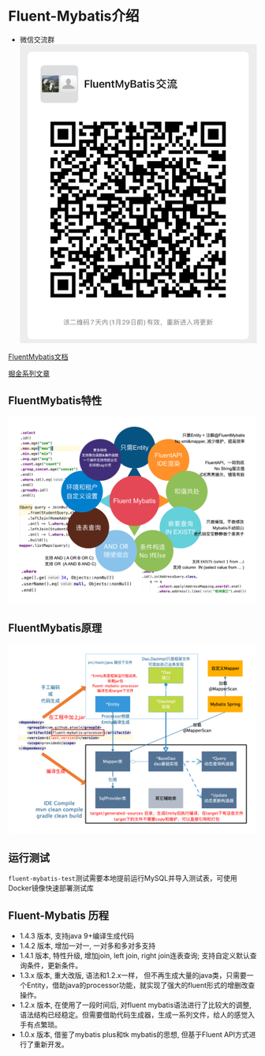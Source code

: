 # Fluent-Mybatis介绍
- 微信交流群
![-w330](image/wechat.png)

[FluentMybatis文档](https://gitee.com/fluent-mybatis/fluent-mybatis-docs)
    
[掘金系列文章](https://juejin.im/user/1811586730696142/posts)

## FluentMybatis特性
![-w930](image/fluent-mybatis-feature.png)

## FluentMybatis原理
![-w930](image/fluent-mybatis-driver.png)

## 运行测试
`fluent-mybatis-test`测试需要本地提前运行MySQL并导入测试表，可使用Docker镜像快速部署测试库

## Fluent-Mybatis 历程
- 1.4.3 版本, 支持java 9+编译生成代码
- 1.4.2 版本, 增加一对一, 一对多和多对多支持
- 1.4.1 版本, 特性升级, 增加join, left join, right join连表查询; 支持自定义默认查询条件，更新条件。
- 1.3.x 版本, 重大改版, 语法和1.2.x一样， 但不再生成大量的java类，只需要一个Entity，借助java的processor功能，就实现了强大的fluent形式的增删改查操作。
- 1.2.x 版本, 在使用了一段时间后, 对fluent mybatis语法进行了比较大的调整, 语法结构已经稳定。但需要借助代码生成器，生成一系列文件，给人的感觉入手有点繁琐。
- 1.0.x 版本, 借鉴了mybatis plus和tk mybatis的思想, 但基于Fluent API方式进行了重新开发。
